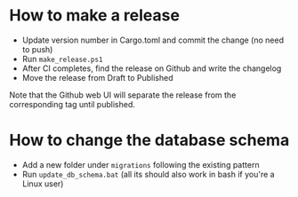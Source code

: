 # How to make a release

- Update version number in Cargo.toml and commit the change (no need to push)
- Run `make_release.ps1`
- After CI completes, find the release on Github and write the changelog
- Move the release from Draft to Published

Note that the Github web UI will separate the release from the corresponding tag until published.

# How to change the database schema

- Add a new folder under `migrations` following the existing pattern
- Run `update_db_schema.bat` (all its should also work in bash if you're a Linux user)
